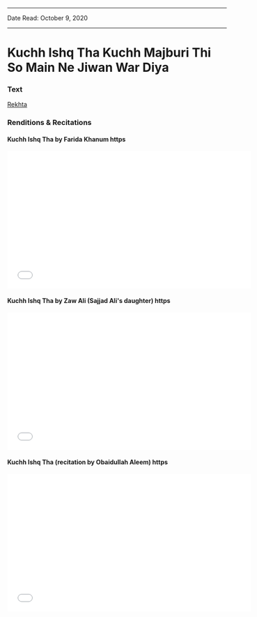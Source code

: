 
---

Date Read: October 9, 2020

---


# Kuchh Ishq Tha Kuchh Majburi Thi So Main Ne Jiwan War Diya


### Text

[Rekhta](https://www.rekhta.org/ghazals/kuchh-ishq-thaa-kuchh-majbuurii-thii-so-main-ne-jiivan-vaar-diyaa-obaidullah-aleem-ghazals?)

### Renditions & Recitations

#### Kuchh Ishq Tha by Farida Khanum https

<iframe width="560" height="315" src="//www.youtube.com/embed/qN4vdIBtZ6I" title="YouTube video player" frameborder="0" allow="accelerometer; autoplay; clipboard-write; encrypted-media; gyroscope; picture-in-picture" allowfullscreen></iframe>

#### Kuchh Ishq Tha by Zaw Ali (Sajjad Ali's daughter) https

<iframe width="560" height="315" src="//www.youtube.com/embed/NLvNPl1D3sk" title="YouTube video player" frameborder="0" allow="accelerometer; autoplay; clipboard-write; encrypted-media; gyroscope; picture-in-picture" allowfullscreen></iframe>

#### Kuchh Ishq Tha (recitation by Obaidullah Aleem) https

<iframe width="560" height="315" src="//www.youtube.com/embed/FfEc6I222Uc" title="YouTube video player" frameborder="0" allow="accelerometer; autoplay; clipboard-write; encrypted-media; gyroscope; picture-in-picture" allowfullscreen></iframe>

